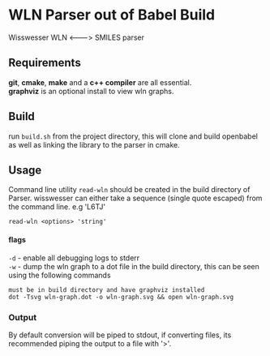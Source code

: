 # WLN Parser out of Babel Build

Wisswesser WLN <---> SMILES parser

## Requirements

**git**, **cmake**, **make** and a **c++ compiler** are all essential. <br>
**graphviz** is an optional install to view wln graphs. 

## Build

run `build.sh` from the project directory, this will clone and build openbabel as well as linking
the library to the parser in cmake. 


## Usage

Command line utility `read-wln` should be created in the build directory of Parser. wisswesser can either take a sequence (single quote escaped) from the command line. e.g 'L6TJ'

```
read-wln <options> 'string'
```

#### flags

`-d` - enable all debugging logs to stderr<br>
`-w` - dump the wln graph to a dot file in the build directory, this can be seen using the following commands

```
must be in build directory and have graphviz installed
dot -Tsvg wln-graph.dot -o wln-graph.svg && open wln-graph.svg
```

### Output
By default conversion will be piped to stdout, if converting files, its recommended piping the output to a file with '>'. 

